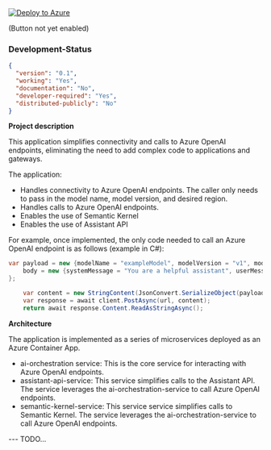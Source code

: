 <a href="https://">
    <img src="https://aka.ms/deploytoazurebutton" alt="Deploy to Azure">
</a>

(Button not yet enabled)

### Development-Status
```json
{
  "version": "0.1",
  "working": "Yes",
  "documentation": "No",
  "developer-required": "Yes",
  "distributed-publicly": "No"
}
```

**Project description**

This application simplifies connectivity and calls to Azure OpenAI endpoints, eliminating the need to add complex code to applications and gateways.

The application:
 - Handles connectivity to Azure OpenAI endpoints. The caller only needs to pass in the model name, model version, and desired region.
 - Handles calls to Azure OpenAI endpoints.
 - Enables the use of Semantic Kernel
 - Enables the use of Assistant API

For example, once implemented, the only code needed to call an Azure OpenAI endpoint is as follows (example in C#):

```csharp
var payload = new {modelName = "exampleModel", modelVersion = "v1", modelRegion = "eastus",
    body = new {systemMessage = "You are a helpful assistant", userMessage = "How is the weather in Boston?"}
};

    var content = new StringContent(JsonConvert.SerializeObject(payload), Encoding.UTF8, "application/json");
    var response = await client.PostAsync(url, content);
    return await response.Content.ReadAsStringAsync();
```

**Architecture**

The application is implemented as a series of microservices deployed as an Azure Container App.

 - ai-orchestration service: This is the core service for interacting with Azure OpenAI endpoints.
 - assistant-api-service: This service simplifies calls to the Assistant API. The service leverages the ai-orchestration-service to call Azure OpenAI endpoints.
 - semantic-kernel-service: This service service simplifies calls to Semantic Kernel. The service leverages the ai-orchestration-service to call Azure OpenAI endpoints.

--- TODO...
